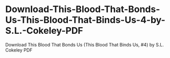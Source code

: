 # Download-This-Blood-That-Bonds-Us-This-Blood-That-Binds-Us-4-by-S.L.-Cokeley-PDF
Download This Blood That Bonds Us (This Blood That Binds Us, #4) by S.L. Cokeley PDF
